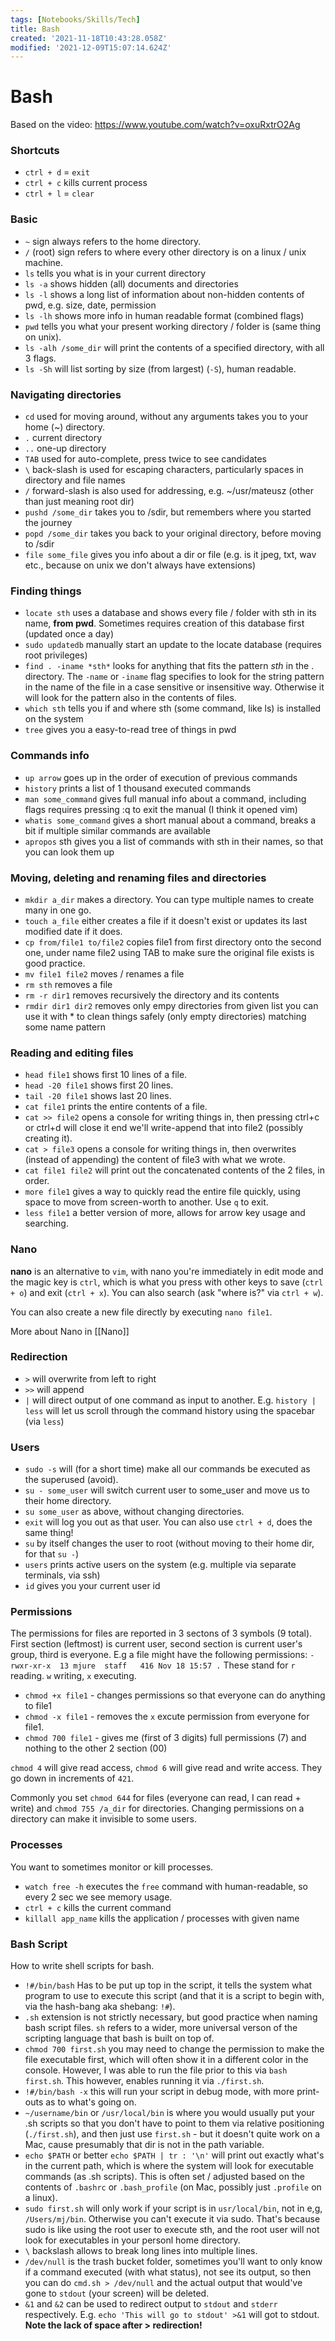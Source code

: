 ```yaml
---
tags: [Notebooks/Skills/Tech]
title: Bash
created: '2021-11-18T10:43:28.058Z'
modified: '2021-12-09T15:07:14.624Z'
---
```


# Bash
Based on the video: https://www.youtube.com/watch?v=oxuRxtrO2Ag

### Shortcuts
* `ctrl + d` = `exit`
* `ctrl + c` kills current process
* `ctrl + l` = `clear`

### Basic

* `~` sign always refers to the home directory.				
* `/` (root) sign refers to where every other directory is on a linux / unix machine.	
* `ls` tells you what is in your current directory							
* `ls -a` shows hidden (all) documents and directories							
* `ls -l` shows a long list of information about non-hidden contents of pwd, e.g. size, date, permission					
* `ls -lh` shows more info in human readable format (combined flags)
* `pwd` tells you what your present working directory / folder is (same thing on unix).	
* `ls -alh /some_dir` will print the contents of a specified directory, with all 3 flags.
* `ls -Sh` will list sorting by size (from largest) (`-S`), human readable.

### Navigating directories

- `cd` used for moving around, without any arguments takes you to your home (~) directory.		
- `.` current directory							
- `..` one-up directory							
- `TAB` used for auto-complete, press twice to see candidates							
- `\` back-slash is used for escaping characters, particularly spaces in directory and file names		
- `/` forward-slash is also used for addressing, e.g. ~/usr/mateusz	(other than just meaning root dir)									
- `pushd /some_dir` takes you to /sdir, but remembers where you started the journey							
- `popd /some_dir` takes you back to your original directory, before moving to /sdir							
- `file some_file` gives you info about a dir or file (e.g. is it jpeg, txt, wav etc., because on unix we don't always have extensions)							
								
### Finding things				

* `locate sth` uses a database and shows every file / folder with sth in its name, **from pwd**. Sometimes requires creation of this database first (updated once a day)						
* `sudo updatedb` manually start an update to the locate database (requires root privileges)
* `find . -iname *sth*` looks for anything that fits the pattern *sth* in the . directory. The `-name` or `-iname` flag specifies to look for the string pattern in the name of the file in a case sensitive or insensitive way. Otherwise it will look for the pattern also in the contents of files.			
* `which sth` tells you if and where sth (some command, like ls) is installed on the system
* `tree` gives you a easy-to-read tree of things in pwd							
								
### Commands info						

* `up arrow`	goes up in the order of execution of previous commands
* `history`	prints a list of 1 thousand executed commands							
* `man some_command` gives full manual info about a command, including flags requires pressing :q to exit the manual (I think it opened vim)
* `whatis some_command` gives a short manual about a command, breaks a bit if multiple similar commands are available							
* `apropos` sth	gives you a list of commands with sth in their names, so that you can look them up

### Moving, deleting and renaming files and directories

* `mkdir a_dir` makes a directory. You can type multiple names to create many in one go.	
* `touch a_file` either creates a file if it doesn't exist or updates its last modified date if it does.					
* `cp from/file1 to/file2` copies file1 from first directory onto the second one, under name file2 using TAB to make sure the original file exists is good practice.						
* `mv file1 file2` moves / renames a file							
* `rm sth` removes a file							
* `rm -r dir1` removes recursively the directory and its contents							
* `rmdir dir1 dir2` removes only empy directories from given list	you can use it with * to clean things safely (only empty directories) matching some name pattern

### Reading and editing files

* `head file1` shows first 10 lines of a file.
* `head -20 file1` shows first 20 lines.
* `tail -20 file1` shows last 20 lines.
* `cat file1` prints the entire contents of a file.
* `cat >> file2` opens a console for writing things in, then pressing ctrl+c or ctrl+d will close it end we'll write-append that into file2 (possibly creating it).
* `cat > file3` opens a console for writing things in, then overwrites (instead of appending) the content of file3 with what we wrote.
* `cat file1 file2` will print out the concatenated contents of the 2 files, in order.
* `more file1` gives a way to quickly read the entire file quickly, using space to move from screen-worth to another. Use `q` to exit.
* `less file1` a better version of more, allows for arrow key usage and searching.

### Nano

**nano** is an alternative to `vim`, with nano you're immediately in edit mode and the magic key is `ctrl`, which is what you press with other keys to save (`ctrl + o`) and exit (`ctrl + x`). You can also search (ask "where is?" via `ctrl + w`).

You can also create a new file directly by executing `nano file1`. 

More about Nano in [[Nano]]

### Redirection

* `>` will overwrite from left to right
* `>>` will append
* `|` will direct output of one command as input to another.
E.g. `history | less` will let us scroll through the command history using the spacebar (via `less`)

### Users

* `sudo -s` will (for a short time) make all our commands be executed as the superused (avoid).
* `su - some_user` will switch current user to some_user and move us to their home directory.
* `su some_user` as above, without changing directories.
* `exit` will log you out as that user.
You can also use `ctrl + d`, does the same thing! 
* `su` by itself changes the user to root (without moving to their home dir, for that `su -`)
* `users` prints active users on the system (e.g. multiple via separate terminals, via ssh)
* `id` gives you your current user id

### Permissions

The permissions for files are reported in 3 sectons of 3 symbols (9 total).
First section (leftmost) is current user, second section is current user's group, third is everyone.
E.g a file might have the following permissions:
```-rwxr-xr-x  13 mjure  staff   416 Nov 18 15:57 .```
These stand for `r` reading. `w` writing, `x` executing.

* `chmod +x file1` - changes permissions so that everyone can do anything to file1
* `chmod -x file1` - removes the `x` excute permission from everyone for file1.
* `chmod 700 file1` - gives me (first of 3 digits) full permissions (7) and nothing to the other 2 section (00)

`chmod 4` will give read access, `chmod 6` will give read and write access. They go down in increments of `421`.

Commonly you set `chmod 644` for files (everyone can read, I can read + write) and `chmod 755 /a_dir` for directories. Changing permissions on a directory can make it invisible to some users.

### Processes

You want to sometimes monitor or kill processes.
* `watch free -h` executes the `free` command with human-readable, so every 2 sec we see memory usage.
* `ctrl + c` kills the current command
* `killall app_name` kills the application / processes with given name

### Bash Script

How to write shell scripts for bash.

- `!#/bin/bash`
Has to be put up top in the script, it tells the system what program to use to execute this script (and that it is a script to begin with, via the hash-bang aka shebang: `!#`).
- `.sh` extension
is not strictly necessary, but good practice when naming bash script files. `sh` refers to a wider, more universal verson of the scripting language that bash is built on top of.
- `chmod 700 first.sh`
you may need to change the permission to make the file executable first, which will often show it in a different color in the console. However, I was able to run the file prior to this via `bash first.sh`. This however, enables running it via `./first.sh`.
- `!#/bin/bash -x`
this will run your script in debug mode, with more print-outs as to what's going on.
- `~/username/bin` or `/usr/local/bin` is where you would usually put your .sh scripts so that you don't have to point to them via relative positioning (`./first.sh`), and then just use `first.sh` - but it doesn't quite work on a Mac, cause presumably that dir is not in the path variable.
- `echo $PATH` or better `echo $PATH | tr : '\n'`
will print out exactly what's in the current path, which is where the system will look for executable commands (as .sh scripts). This is often set / adjusted based on the contents of `.bashrc` or `.bash_profile` (on Mac, possibly just `.profile` on a linux). 
- `sudo first.sh` will only work if your script is in `usr/local/bin`, not in e,g, `/Users/mj/bin`. Otherwise you can't execute it via sudo. That's because sudo is like using the root user to execute sth, and the root user will not look for executables in your personl home directory.
- `\` backslash allows to break long lines into multiple lines.
- `/dev/null` 
is the trash bucket folder, sometimes you'll want to only know if a command executed (with what status), not see its output, so then you can do `cmd.sh > /dev/null` and the actual output that would've gone to `stdout` (your screen) will be deleted. 
- `&1` and `&2` can be used to redirect output to `stdout` and `stderr` respectively.
E.g. `echo 'This will go to stdout' >&1` will got to stdout. 
**Note the lack of space after > redirection!**



